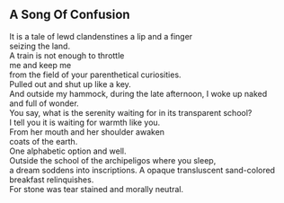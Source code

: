 A Song Of Confusion
-------------------
It is a tale of lewd clandenstines a lip and a finger  
seizing the land.  
A train is not enough to throttle  
me and keep me  
from the field of your parenthetical curiosities.  
Pulled out and shut up like a key.  
And outside my hammock, during the late afternoon, I woke up naked  
and full of wonder.  
You say, what is the serenity waiting for in its transparent school?  
I tell you it is waiting for warmth like you.  
From her mouth and her shoulder awaken  
coats of the earth.  
One alphabetic option and well.  
Outside the school of the archipeligos where you sleep,  
a dream soddens into inscriptions. A opaque transluscent sand-colored breakfast relinquishes.  
For stone was tear stained and morally neutral.  
